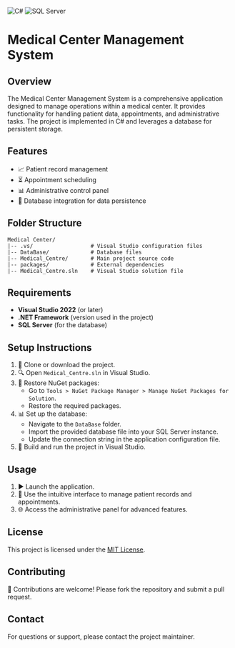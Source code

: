 ![C#](https://img.shields.io/badge/language-C%23-239120?style=for-the-badge&logo=c-sharp&logoColor=white)
![SQL Server](https://img.shields.io/badge/database-SQL%20Server-CC2927?style=for-the-badge&logo=microsoft-sql-server&logoColor=white)

# Medical Center Management System

## Overview
The Medical Center Management System is a comprehensive application designed to manage operations within a medical center. It provides functionality for handling patient data, appointments, and administrative tasks. The project is implemented in C# and leverages a database for persistent storage.

## Features
- 📈 Patient record management
- ⏳ Appointment scheduling
- 📊 Administrative control panel
- 🔐 Database integration for data persistence

## Folder Structure
```
Medical Center/
|-- .vs/                  # Visual Studio configuration files
|-- DataBase/             # Database files
|-- Medical_Centre/       # Main project source code
|-- packages/             # External dependencies
|-- Medical_Centre.sln    # Visual Studio solution file
```

## Requirements
- **Visual Studio 2022** (or later)
- **.NET Framework** (version used in the project)
- **SQL Server** (for the database)

## Setup Instructions
1. 🔧 Clone or download the project.
2. 🔍 Open `Medical_Centre.sln` in Visual Studio.
3. 🔧 Restore NuGet packages:
   - Go to `Tools > NuGet Package Manager > Manage NuGet Packages for Solution`.
   - Restore the required packages.
4. 📊 Set up the database:
   - Navigate to the `DataBase` folder.
   - Import the provided database file into your SQL Server instance.
   - Update the connection string in the application configuration file.
5. 🔄 Build and run the project in Visual Studio.

## Usage
1. ▶️ Launch the application.
2. 🔰 Use the intuitive interface to manage patient records and appointments.
3. 🌐 Access the administrative panel for advanced features.

## License
This project is licensed under the [MIT License](LICENSE).

## Contributing
🙌 Contributions are welcome! Please fork the repository and submit a pull request.

## Contact
For questions or support, please contact the project maintainer.
